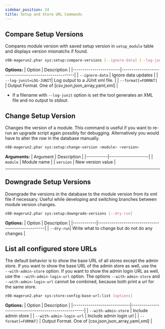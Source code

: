 ```yaml
---
sidebar_position: 24
title: Setup and Store URL Commands
---
```

## Compare Setup Versions

Compares module version with saved setup version in
`setup_module` table and displays version mismatchs if
found.

```sh
n98-magerun2.phar sys:setup:compare-versions [--ignore-data] [--log-junit="..."] [--format[="..."]]
```
**Options:**
| Option                 | Description                                          |
|------------------------|------------------------------------------------------|
| `--ignore-data`        | Ignore data updates                                  |
| `--log-junit=LOG-JUNIT`| Log output to a JUnit xml file.                      |
| `--format[=FORMAT]`    | Output Format. One of [csv,json,json_array,yaml,xml] |


- If a filename with `--log-junit` option is set the tool generates an XML file and no output to *stdout*.

## Change Setup Version

Changes the version of a module. This command is useful if you want to
re-run an upgrade script again possibly for debugging. Alternatively you
would have to alter the row in the database manually.

```sh
n98-magerun2.phar sys:setup:change-version <module> <version>
```
**Arguments:**
| Argument  | Description        |
|-----------|--------------------|
| `module`  | Module name        |
| `version` | New version value  |

---

## Downgrade Setup Versions

Downgrade the versions in the database to the module version from its
xml file if necessary. Useful while developing and switching branches
between module version changes.

```sh
n98-magerun2.phar sys:setup:downgrade-versions [--dry-run]
```
**Options:**
| Option     | Description                                       |
|------------|---------------------------------------------------|
| `--dry-run`| Write what to change but do not do any changes    |


## List all configured store URLs

The default behavior is to show the base URL of all stores except the admin store.
If you want to show the base URL of the admin store as well, use the `--with-admin-store` option.
If you want to show the admin login URL as well, use the `--with-admin-login-url` option.
The options `--with-admin-store` and `--with-admin-login-url` cannot be combined, because both print a url for the same store.

```sh
n98-magerun2.phar sys:store:config:base-url:list [options]
```
**Options:**
| Option                      | Description                                          |
|-----------------------------|------------------------------------------------------|
| `--with-admin-store`        | Include admin store                                  |
| `--with-admin-login-url`    | Include admin login url                              |
| `--format[=FORMAT]`         | Output Format. One of [csv,json,json_array,yaml,xml] |
